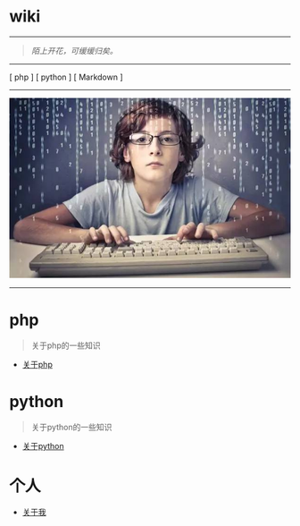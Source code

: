 # wiki #


---


>*陌上开花，可缓缓归矣。*

---
[ php ] [ python ] [ Markdown ]

---

![coding](./images/coding.jpeg)

---

# php
> 关于php的一些知识

- [关于php](./php/readme.md)

# python
> 关于python的一些知识

- [关于python](./python/readme.md)


# 个人
- [关于我](./aboutme.md)




